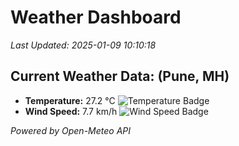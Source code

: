 
# Weather Dashboard

_Last Updated: 2025-01-09 10:10:18_

## Current Weather Data: (Pune, MH)
- **Temperature:** 27.2 °C ![Temperature Badge](https://img.shields.io/badge/Temperature-Medium%20Temp-green)
- **Wind Speed:** 7.7 km/h ![Wind Speed Badge](https://img.shields.io/badge/Wind%20Speed-Low%20Wind-blue)

*Powered by Open-Meteo API*
